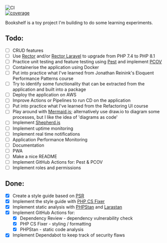 ![CI](https://github.com/bradsi/bookshelf/actions/workflows/tests-and-coverage.yaml/badge.svg)  
[![coverage](https://codecov.io/gh/bradsi/bookshelf/branch/main/graph/badge.svg?token=LR0D234IJQ)](https://codecov.io/gh/bradsi/bookshelf)

Bookshelf is a toy project I'm building to do some learning experiments.

## Todo:
- [ ] CRUD features
- [ ] Use [Rector](https://github.com/rectorphp/rector) and/or [Rector Laravel](https://github.com/rectorphp/rector-laravel) to upgrade from PHP 7.4 to PHP 8.1
- [ ] Practice unit testing and feature testing using [Pest](https://github.com/pestphp/pest) and implement [PCOV](https://github.com/krakjoe/pcov)
- [ ] Containerise the application using Docker
- [ ] Put into practice what I've learned from Jonathan Reinink's Eloquent Performance Patterns course
- [ ] Try to identify some functionality that can be extracted from the application and built into a package
- [ ] Deploy the application on AWS
- [ ] Improve Actions or Pipelines to run CD on the application
- [ ] Put into practice what I've learned from the Refactoring UI course
- [ ] Play around with [Mermaid.js](https://github.com/mermaid-js/mermaid); alternatively use draw.io to diagram some processes, but I like the idea of 'diagrams as code'
- [ ] Implement [Shepherd.js](https://github.com/shipshapecode/shepherd)
- [ ] Implement uptime monitoring
- [ ] Implement real time notifications
- [ ] Application Performance Monitoring
- [ ] Documentation
- [ ] PWA
- [ ] Make a nice README
- [ ] Implement GitHub Actions for: Pest & PCOV
- [ ] Implement roles and permissions

## Done:
- [x] Create a style guide based on [PSR](https://www.php-fig.org/psr/)
- [x] Implement the style guide with [PHP CS Fixer](https://github.com/FriendsOfPHP/PHP-CS-Fixer)
- [x] Implement static analysis with [PHPStan](https://github.com/phpstan/phpstan) and [Larastan](https://github.com/nunomaduro/larastan)
- [x] Implement GitHub Actions for:
  - [x] Dependency Review - dependency vulnerability check
  - [x] PHP CS Fixer - styling / formatting
  - [x] PHPStan - static code analysis
- [x] Implement Dependabot to keep track of security flaws
